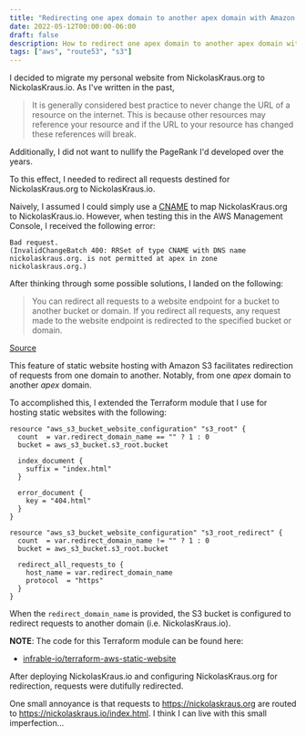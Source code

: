 ```yaml
---
title: "Redirecting one apex domain to another apex domain with Amazon S3"
date: 2022-05-12T00:00:00-06:00
draft: false
description: How to redirect one apex domain to another apex domain with Amazon S3
tags: ["aws", "route53", "s3"]
---
```


I decided to migrate my personal website from NickolasKraus.org to NickolasKraus.io. As I've written in the past,

>It is generally considered best practice to never change the URL of a resource on the internet. This is because other resources may reference your resource and if the URL to your resource has changed these references will break.

Additionally, I did not want to nullify the PageRank I'd developed over the years.

To this effect, I needed to redirect all requests destined for NickolasKraus.org to NickolasKraus.io.

Naively, I assumed I could simply use a [CNAME](https://en.wikipedia.org/wiki/CNAME_record) to map NickolasKraus.org to NickolasKraus.io. However, when testing this in the AWS Management Console, I received the following error:

```
Bad request.
(InvalidChangeBatch 400: RRSet of type CNAME with DNS name nickolaskraus.org. is not permitted at apex in zone nickolaskraus.org.)
```

After thinking through some possible solutions, I landed on the following:

>You can redirect all requests to a website endpoint for a bucket to another bucket or domain. If you redirect all requests, any request made to the website endpoint is redirected to the specified bucket or domain.

[Source](https://docs.aws.amazon.com/AmazonS3/latest/userguide/how-to-page-redirect.html#redirect-endpoint-host)

This feature of static website hosting with Amazon S3 facilitates redirection of requests from one domain to another. Notably, from one *apex* domain to another *apex* domain.

To accomplished this, I extended the Terraform module that I use for hosting static websites with the following:

```
resource "aws_s3_bucket_website_configuration" "s3_root" {
  count  = var.redirect_domain_name == "" ? 1 : 0
  bucket = aws_s3_bucket.s3_root.bucket

  index_document {
    suffix = "index.html"
  }

  error_document {
    key = "404.html"
  }
}

resource "aws_s3_bucket_website_configuration" "s3_root_redirect" {
  count  = var.redirect_domain_name != "" ? 1 : 0
  bucket = aws_s3_bucket.s3_root.bucket

  redirect_all_requests_to {
    host_name = var.redirect_domain_name
    protocol  = "https"
  }
}
```

When the `redirect_domain_name` is provided, the S3 bucket is configured to redirect requests to another domain (i.e. NickolasKraus.io).

**NOTE**: The code for this Terraform module can be found here:
* [infrable-io/terraform-aws-static-website](https://github.com/infrable-io/terraform-aws-static-website)

After deploying NickolasKraus.io and configuring NickolasKraus.org for redirection, requests were dutifully redirected.

One small annoyance is that requests to https://nickolaskraus.org are routed to https://nickolaskraus.io/index.html. I think I can live with this small imperfection...
